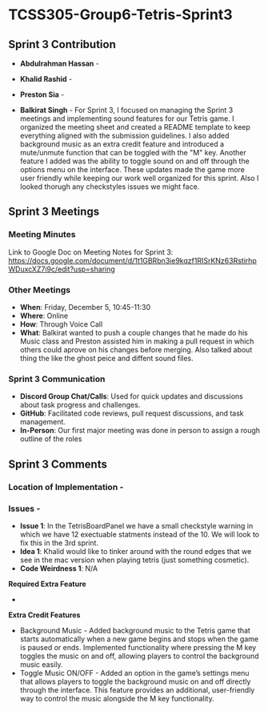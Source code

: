 # TCSS305-Group6-Tetris-Sprint3

## Sprint 3 Contribution

- **Abdulrahman Hassan**  - 

- **Khalid Rashid**  - 

- **Preston Sia**  -
  
- **Balkirat Singh**  - For Sprint 3, I focused on managing the Sprint 3 meetings and implementing sound features for our Tetris game. I organized the meeting sheet and created a README template to keep everything aligned with the submission guidelines. I also added background music as an extra credit feature and introduced a mute/unmute function that can be toggled with the "M" key. Another feature I added was the ability to toggle sound on and off through the options menu on the interface. These updates made the game more user friendly while keeping our work well organized for this sprint. Also I looked thorugh any checkstyles issues we might face.

## Sprint 3 Meetings

### Meeting Minutes
Link to Google Doc on Meeting Notes for Sprint 3:
https://docs.google.com/document/d/1t1GBRbn3ie9kqzf1RISrKNz63RstirhpWDuxcXZ7i9c/edit?usp=sharing

### Other Meetings
- **When**: Friday, December 5, 10:45-11:30
- **Where**: Online
- **How**: Through Voice Call
- **What**: Balkirat wanted to push a couple changes that he made do his Music class and Preston assisted him in making a pull request in which others could aprove on his changes before merging. Also talked about thing the like the ghost peice and diffent sound files.

### Sprint 3 Communication

- **Discord Group Chat/Calls**: Used for quick updates and discussions about task progress and challenges.  
- **GitHub**: Facilitated code reviews, pull request discussions, and task management.  
- **In-Person**: Our first major meeting was done in person to assign a rough outline of the roles

## Sprint 3 Comments
### Location of Implementation -

### Issues -
- **Issue 1**: In the TetrisBoardPanel we have a small checkstyle warning in which we have 12 exectuable statments instead of the 10. We will look to fix this in the 3rd sprint.
- **Idea 1**: Khalid would like to tinker around with the round edges that we see in the mac version when playing tetris (just something cosmetic).
- **Code Weirdness 1**: N/A

**Required Extra Feature**

-

**Extra Credit Features**

- Background Music - Added background music to the Tetris game that starts automatically when a new game begins and stops when the game is paused or ends. Implemented functionality where pressing the M key toggles the music on and off, allowing players to control the background music easily.
- Toggle Music ON/OFF - Added an option in the game’s settings menu that allows players to toggle the background music on and off directly through the interface. This feature provides an additional, user-friendly way to control the music alongside the M key functionality.








  
